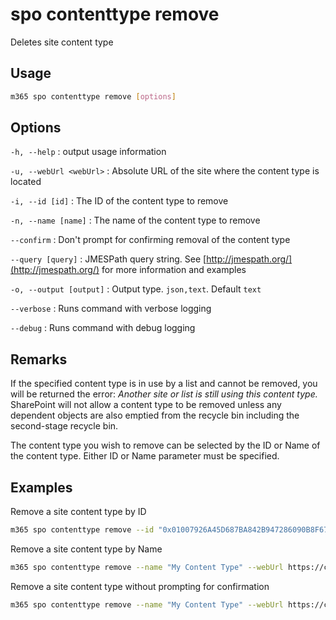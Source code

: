 # spo contenttype remove

Deletes site content type

## Usage

```sh
m365 spo contenttype remove [options]
```

## Options

`-h, --help`
: output usage information

`-u, --webUrl <webUrl>`
: Absolute URL of the site where the content type is located

`-i, --id [id]`
: The ID of the content type to remove

`-n, --name [name]`
: The name of the content type to remove

`--confirm`
: Don't prompt for confirming removal of the content type

`--query [query]`
: JMESPath query string. See [http://jmespath.org/](http://jmespath.org/) for more information and examples

`-o, --output [output]`
: Output type. `json,text`. Default `text`

`--verbose`
: Runs command with verbose logging

`--debug`
: Runs command with debug logging

## Remarks

If the specified content type is in use by a list and cannot be removed, you will be returned the error: _Another site or list is still using this content type._ SharePoint will not allow a content type to be removed unless any dependent objects are also emptied from the recycle bin including the second-stage recycle bin.

The content type you wish to remove can be selected by the ID or Name of the content type. Either ID or Name parameter must be specified.

## Examples

Remove a site content type by ID

```sh
m365 spo contenttype remove --id "0x01007926A45D687BA842B947286090B8F67D" --webUrl https://contoso.sharepoint.com
```

Remove a site content type by Name

```sh
m365 spo contenttype remove --name "My Content Type" --webUrl https://contoso.sharepoint.com --confirm
```

Remove a site content type without prompting for confirmation

```sh
m365 spo contenttype remove --name "My Content Type" --webUrl https://contoso.sharepoint.com --confirm
```